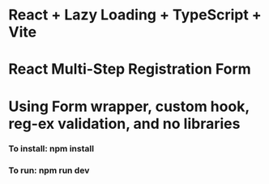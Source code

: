 # React + Lazy Loading + TypeScript + Vite

# React Multi-Step Registration Form
# Using Form wrapper, custom hook, reg-ex validation, and no libraries
### To install: npm install
### To run: npm run dev